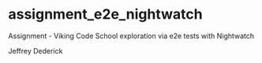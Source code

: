 # assignment_e2e_nightwatch

Assignment - Viking Code School exploration via e2e tests with Nightwatch

Jeffrey Dederick
